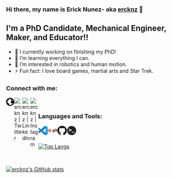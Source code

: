### Hi there, my name is Erick Nunez- aka [ercknz][website] 👋 

[website]:https://ercknz.github.io/
[twitter]:https://twitter.com/ercknz
[linkedin]:https://www.linkedin.com/in/ercknz/
[instagram]:https://www.instagram.com/ercknz/

## I'm a PhD Candidate, Mechanical Engineer, Maker, and Educator!!

- 🔭 I currently working on finishing my PhD!
- 🌱 I’m learning everything I can.
- 👯 I’m interested in robotics and human motion.
- ⚡ Fun fact: I love board games, martial arts and Star Trek.

### Connect with me:

[<img align="left" alt="https://ercknz.github.io/" width="22px" src="https://raw.githubusercontent.com/iconic/open-iconic/master/svg/globe.svg" />][website]
[<img align="left" alt="ercknz | Twitter" width="22px" src="https://cdn.jsdelivr.net/npm/simple-icons@v3/icons/twitter.svg" />][twitter]
[<img align="left" alt="ercknz | LinkedIn" width="22px" src="https://cdn.jsdelivr.net/npm/simple-icons@v3/icons/linkedin.svg" />][linkedin]
[<img align="left" alt="ercknz | Instagram" width="22px" src="https://cdn.jsdelivr.net/npm/simple-icons@v3/icons/instagram.svg" />][instagram]

<br />

### Languages and Tools:

<img align="left" alt="Visual Studio Code" width="26px" src="https://raw.githubusercontent.com/github/explore/80688e429a7d4ef2fca1e82350fe8e3517d3494d/topics/visual-studio-code/visual-studio-code.png" />
<img align="left" alt="Git" width="26px" src="https://raw.githubusercontent.com/github/explore/80688e429a7d4ef2fca1e82350fe8e3517d3494d/topics/git/git.png" />
<img align="left" alt="GitHub" width="26px" src="https://raw.githubusercontent.com/github/explore/78df643247d429f6cc873026c0622819ad797942/topics/github/github.png" />
<img align="left" alt="Terminal" width="26px" src="https://raw.githubusercontent.com/github/explore/80688e429a7d4ef2fca1e82350fe8e3517d3494d/topics/terminal/terminal.png" />

<br />
<br />

[![Top Langs](https://github-readme-stats.vercel.app/api/top-langs/?username=ercknz&layout=compact&hide_border=true)](https://github.com/anuraghazra/github-readme-stats)

<br />

[![ercknz's GitHub stats](https://github-readme-stats.vercel.app/api?username=ercknz&include_all_commits=true&show_icons=true&hide_border=true)](https://github.com/anuraghazra/github-readme-stats)


<br />

